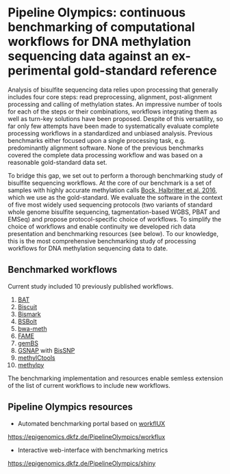 # Pipeline Olympics: continuous benchmarking of computational workflows for DNA methylation sequencing data against an ex-perimental gold-standard reference

Analysis of bisulfite sequencing data relies upon processing that generally includes four core steps: read preprocessing, alignment, post-alignment processing and calling of methylation states. An impressive number of tools for each of the steps or their combinations, workflows integrating them as well as turn-key solutions have been proposed. Despite of this versatility, so far only few attempts have been made to systematically evaluate complete processing workflows in a standardized and unbiased analysis. Previous benchmarks either focused upon a single processing task, e.g. predominantly alignment software. None of the previous benchmarks covered the complete data processing workflow and was based on a reasonable gold-standard data set.

To bridge this gap, we set out to perform a thorough benchmarking study of bisulfite sequencing workflows. At the core of our benchmark is a set of samples with highly accurate methylation calls [Bock, Halbritter et al. 2016](https://doi.org/10.1038/nbt.3605), which we use as the gold-standard. We evaluate the software in the context of five most widely used sequencing protocols (two variants of standard whole genome bisulfite sequencing, tagmentation-based WGBS, PBAT and EMSeq)  and propose protocol-specific choice of workflows. To simplify the choice of workflows and enable continuity we developed rich data presentation and benchmarking resources (see below). To our knowledge, this is the most comprehensive benchmarking study of  processing workflows for DNA methylation sequencing data to date.

## Benchmarked workflows

Current study included 10 previously published workflows.

1. [BAT](http://www.bioinf.uni-leipzig.de/Software/BAT/)
2. [Biscuit](https://huishenlab.github.io/biscuit/)
3. [Bismark](https://www.bioinformatics.babraham.ac.uk/projects/bismark/)
4. [BSBolt](https://github.com/NuttyLogic/BSBolt)
5. [bwa-meth](https://github.com/brentp/bwa-meth)
6. [FAME](https://github.com/FischerJo/FAME)
7. [gemBS](https://github.com/heathsc/gemBS)
8. [GSNAP](http://research-pub.gene.com/gmap/) with [BisSNP](https://people.csail.mit.edu/dnaase/bissnp2011/)
9. [methylCtools](https://github.com/hovestadt/methylCtools)
10. [methylpy](https://github.com/yupenghe/methylpy)

The benchmarking implementation and resources enable semless extension of the list of current workflows to include new workflows. 

## Pipeline Olympics resources

- Automated benchmarking portal based on [workflUX](https://github.com/workflux/workflux/)

https://epigenomics.dkfz.de/PipelineOlympics/workflux

- Interactive web-interface with benchmarking metrics

https://epigenomics.dkfz.de/PipelineOlympics/shiny




